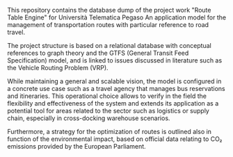 This repository contains the database dump of the project work "Route Table Engine" for Università Telematica Pegaso
An application model for the management of transportation routes with particular reference to road travel. 

The project structure is based on a relational database with conceptual references to graph theory and the GTFS (General Transit Feed Specification) model, and is linked to issues discussed in literature such as the Vehicle Routing Problem (VRP). 

While maintaining a general and scalable vision, the model is configured in a concrete use case such as a travel agency that manages bus reservations and itineraries. 
This operational choice allows to verify in the field the flexibility and effectiveness of the system and extends its application as a potential tool for areas related to the sector such as logistics or supply chain, especially in cross-docking warehouse scenarios. 

Furthermore, a strategy for the optimization of routes is outlined also in function of the environmental impact, based on official data relating to CO₂ emissions provided by the European Parliament.
